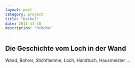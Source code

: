 ```yaml
---
layout: post
category: project
title: "Dackel"
date: 2011-11-18
description: "Hihoho"
---
```




## Die Geschichte vom Loch in der Wand

Wand, Bohrer, Stichflamme, Loch, Handtuch, Hausmeister ...
